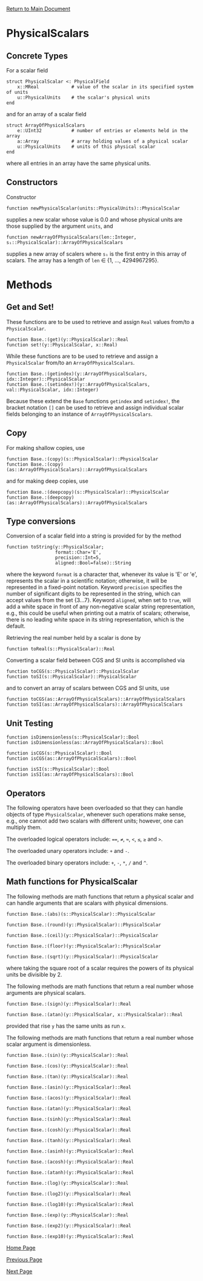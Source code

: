 

[Return to Main Document](.\README.md)

# PhysicalScalars

## Concrete Types

For a scalar field

```
struct PhysicalScalar <: PhysicalField
    x::MReal            # value of the scalar in its specified system of units
    u::PhysicalUnits    # the scalar's physical units
end
```

and for an array of a scalar field

```
struct ArrayOfPhysicalScalars
    e::UInt32           # number of entries or elements held in the array
    a::Array            # array holding values of a physical scalar
    u::PhysicalUnits    # units of this physical scalar
end
```

where all entries in an array have the same physical units.

## Constructors

Constructor

```
function newPhysicalScalar(units::PhysicalUnits)::PhysicalScalar
```

supplies a new scalar whose value is 0.0 and whose physical units are those supplied by the argument `units`, and

```
function newArrayOfPhysicalScalars(len::Integer, s₁::PhysicalScalar)::ArrayOfPhysicalScalars
```

supplies a new array of scalers where `s₁` is the first entry in this array of scalars. The array has a length of `len` ∈ \{1, …, 4294967295\}.

# Methods
## Get and Set!

These functions are to be used to retrieve and assign `Real` values from/to a `PhysicalScalar`.

```
function Base.:(get)(y::PhysicalScalar)::Real
function set!(y::PhysicalScalar, x::Real)
```

While these functions are to be used to retrieve and assign a `PhysicalScalar` from/to an `ArrayOfPhysicalScalars`.

```
function Base.:(getindex)(y::ArrayOfPhysicalScalars, idx::Integer)::PhysicalScalar
function Base.:(setindex!)(y::ArrayOfPhysicalScalars, val::PhysicalScalar, idx::Integer)

```

Because these extend the `Base` functions `getindex` and `setindex!`, the bracket notation `[]` can be used to retrieve and assign individual scalar fields belonging to an instance of `ArrayOfPhysicalScalars`.

## Copy

For making shallow copies, use

```
function Base.:(copy)(s::PhysicalScalar)::PhysicalScalar
function Base.:(copy)(as::ArrayOfPhysicalScalars)::ArrayOfPhysicalScalars
```

and for making deep copies, use

```
function Base.:(deepcopy)(s::PhysicalScalar)::PhysicalScalar
function Base.:(deepcopy)(as::ArrayOfPhysicalScalars)::ArrayOfPhysicalScalars
```

## Type conversions

Conversion of a scalar field into a string is provided for by the method

```
function toString(y::PhysicalScalar;
                  format::Char='E',
                  precision::Int=5,
                  aligned::Bool=false)::String
```

where the keyword `format` is a character that, whenever its value is 'E' or 'e', represents the scalar in a scientific notation; otherwise, it will be represented in a fixed-point notation. Keyword `precision` specifies the number of significant digits to be represented in the string, which can accept values from the set \{3…7\}. Keyword `aligned`, when set to `true`, will add a white space in front of any non-negative scalar string representation, e.g., this could be useful when printing out a matrix of scalars; otherwise, there is no leading white space in its string representation, which is the default.

Retrieving the real number held by a scalar is done by

```
function toReal(s::PhysicalScalar)::Real
```

Converting a scalar field between CGS and SI units is accomplished via

```
function toCGS(s::PhysicalScalar)::PhysicalScalar
function toSI(s::PhysicalScalar)::PhysicalScalar
```

and to convert an array of scalars between CGS and SI units, use

```
function toCGS(as::ArrayOfPhysicalScalars)::ArrayOfPhysicalScalars
function toSI(as::ArrayOfPhysicalScalars)::ArrayOfPhysicalScalars
```

## Unit Testing

```
function isDimensionless(s::PhysicalScalar)::Bool
function isDimensionless(as::ArrayOfPhysicalScalars)::Bool
```

```
function isCGS(s::PhysicalScalar)::Bool
function isCGS(as::ArrayOfPhysicalScalars)::Bool
```

```
function isSI(s::PhysicalScalar)::Bool
function isSI(as::ArrayOfPhysicalScalars)::Bool
```


## Operators

The following operators have been overloaded so that they can handle objects of type `PhysicalScalar`, whenever such operations make sense, e.g., one cannot add two scalars with different units; however, one can multiply them. 

The overloaded logical operators include: `==`, `≠`, `≈`, `<`, `≤`, `≥` and `>`. 

The overloaded unary operators include: `+` and `-`. 

The overloaded binary operators include: `+`, `-`, `*`, `/` and `^`.

## Math functions for PhysicalScalar

The following methods are math functions that return a physical scalar and can handle arguments that are scalars with physical dimensions.

```
function Base.:(abs)(s::PhysicalScalar)::PhysicalScalar
```
```
function Base.:(round)(y::PhysicalScalar)::PhysicalScalar
```
```
function Base.:(ceil)(y::PhysicalScalar)::PhysicalScalar
```
```
function Base.:(floor)(y::PhysicalScalar)::PhysicalScalar
```
```
function Base.:(sqrt)(y::PhysicalScalar)::PhysicalScalar
```
where taking the square root of a scalar requires the powers of its physical units be divisible by 2.

The following methods are math functions that return a real number whose arguments are physical scalars.

```
function Base.:(sign)(y::PhysicalScalar)::Real
```
```
function Base.:(atan)(y::PhysicalScalar, x::PhysicalScalar)::Real
```

provided that rise `y` has the same units as run `x`.

The following methods are math functions that return a real number whose scalar argument is dimensionless.

```
function Base.:(sin)(y::PhysicalScalar)::Real
```
```
function Base.:(cos)(y::PhysicalScalar)::Real
```
```
function Base.:(tan)(y::PhysicalScalar)::Real
```
```
function Base.:(asin)(y::PhysicalScalar)::Real
```
```
function Base.:(acos)(y::PhysicalScalar)::Real
```
```
function Base.:(atan)(y::PhysicalScalar)::Real
```
```
function Base.:(sinh)(y::PhysicalScalar)::Real
```
```
function Base.:(cosh)(y::PhysicalScalar)::Real
```
```
function Base.:(tanh)(y::PhysicalScalar)::Real
```
```
function Base.:(asinh)(y::PhysicalScalar)::Real
```
```
function Base.:(acosh)(y::PhysicalScalar)::Real
```
```
function Base.:(atanh)(y::PhysicalScalar)::Real
```
```
function Base.:(log)(y::PhysicalScalar)::Real
```
```
function Base.:(log2)(y::PhysicalScalar)::Real
```
```
function Base.:(log10)(y::PhysicalScalar)::Real
```
```
function Base.:(exp)(y::PhysicalScalar)::Real
```
```
function Base.:(exp2)(y::PhysicalScalar)::Real
```
```
function Base.:(exp10)(y::PhysicalScalar)::Real
```

[Home Page](.\README.md)

[Previous Page](.\README_PhysicalUnits.md)

[Next Page](.\README_PhysicalVectors.md)








